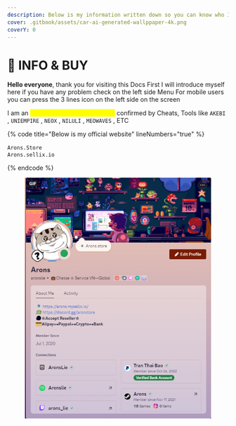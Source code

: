 ```yaml
---
description: Below is my information written down so you can know who I am
cover: .gitbook/assets/car-ai-generated-wallppaper-4k.png
coverY: 0
---
```


# 👤 INFO & BUY

**Hello everyone**, thank you for visiting this Docs First I will introduce myself here if you have any problem check on the left side Menu For mobile users you can press the 3 lines icon on the left side on the screen

I am an <mark style="color:yellow;">`Official Agent ( Reseller )`</mark> confirmed by Cheats, Tools like `AKEBI` , `UNIEMPIRE` , `NEOX` , `NILULI` , `MEOWAVES` , ETC&#x20;

{% code title="Below is my official website" lineNumbers="true" %}
```
Arons.Store
Arons.sellix.io
```
{% endcode %}

<figure><img src=".gitbook/assets/InfoDiscord.png" alt=""><figcaption></figcaption></figure>
